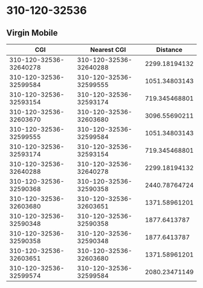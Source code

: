 # 310-120-32536
## Virgin Mobile


| CGI | Nearest CGI | Distance |
|-----|-------------|----------|
| 310-120-32536-32640278 | 310-120-32536-32640288 | 2299.18194132 |
| 310-120-32536-32599584 | 310-120-32536-32599555 | 1051.34803143 |
| 310-120-32536-32593154 | 310-120-32536-32593174 | 719.345468801 |
| 310-120-32536-32603670 | 310-120-32536-32603680 | 3096.55690211 |
| 310-120-32536-32599555 | 310-120-32536-32599584 | 1051.34803143 |
| 310-120-32536-32593174 | 310-120-32536-32593154 | 719.345468801 |
| 310-120-32536-32640288 | 310-120-32536-32640278 | 2299.18194132 |
| 310-120-32536-32590368 | 310-120-32536-32590358 | 2440.78764724 |
| 310-120-32536-32603680 | 310-120-32536-32603651 | 1371.58961201 |
| 310-120-32536-32590348 | 310-120-32536-32590358 | 1877.6413787 |
| 310-120-32536-32590358 | 310-120-32536-32590348 | 1877.6413787 |
| 310-120-32536-32603651 | 310-120-32536-32603680 | 1371.58961201 |
| 310-120-32536-32599574 | 310-120-32536-32599584 | 2080.23471149 |

